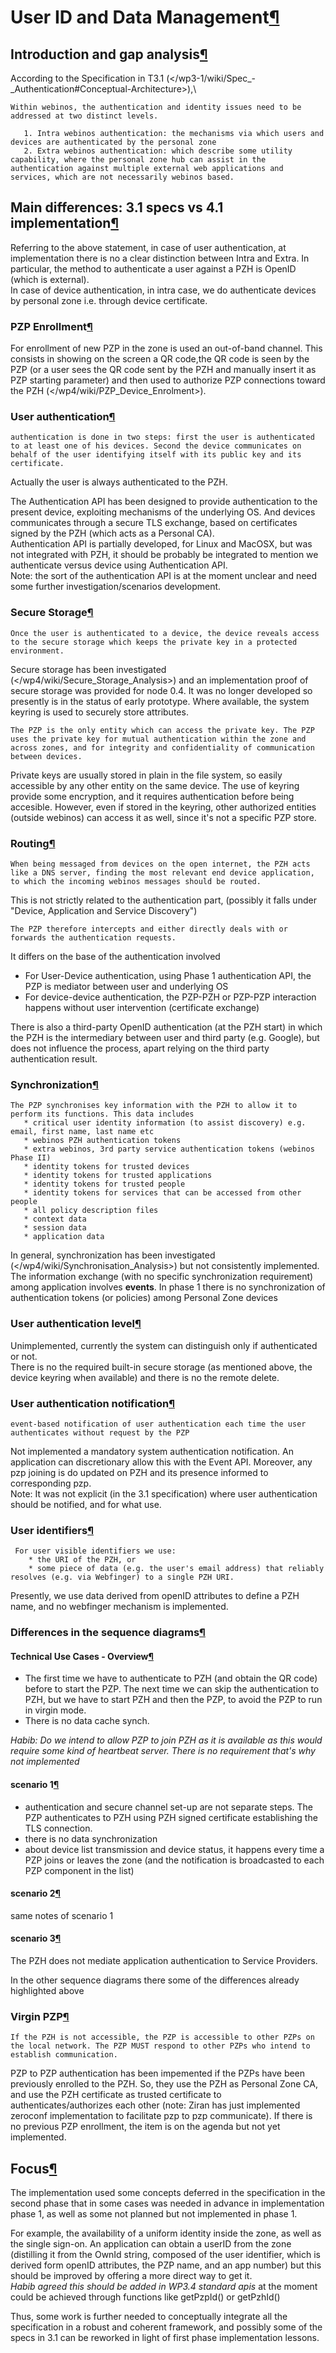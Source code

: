 User ID and Data Management[¶](#User-ID-and-Data-Management)
============================================================

Introduction and gap analysis[¶](#Introduction-and-gap-analysis)
----------------------------------------------------------------

According to the Specification in T3.1
(</wp3-1/wiki/Spec_-_Authentication#Conceptual-Architecture>),\

    Within webinos, the authentication and identity issues need to be addressed at two distinct levels.

       1. Intra webinos authentication: the mechanisms via which users and devices are authenticated by the personal zone
       2. Extra webinos authentication: which describe some utility capability, where the personal zone hub can assist in the authentication against multiple external web applications and services, which are not necessarily webinos based.

Main differences: 3.1 specs vs 4.1 implementation[¶](#Main-differences-31-specs-vs-41-implementation)
-----------------------------------------------------------------------------------------------------

Referring to the above statement, in case of user authentication, at
implementation there is no a clear distinction between Intra and Extra.
In particular, the method to authenticate a user against a PZH is OpenID
(which is external).\
In case of device authentication, in intra case, we do authenticate
devices by personal zone i.e. through device certificate.

### PZP Enrollment[¶](#PZP-Enrollment)

For enrollment of new PZP in the zone is used an out-of-band channel.
This consists in showing on the screen a QR code,the QR code is seen by
the PZP (or a user sees the QR code sent by the PZH and manually insert
it as PZP starting parameter) and then used to authorize PZP connections
toward the PZH
(</wp4/wiki/PZP_Device_Enrolment>).

### User authentication[¶](#User-authentication)

    authentication is done in two steps: first the user is authenticated to at least one of his devices. Second the device communicates on behalf of the user identifying itself with its public key and its certificate.

Actually the user is always authenticated to the PZH.

The Authentication API has been designed to provide authentication to
the present device, exploiting mechanisms of the underlying OS. And
devices communicates through a secure TLS exchange, based on
certificates signed by the PZH (which acts as a Personal CA).\
Authentication API is partially developed, for Linux and MacOSX, but was
not integrated with PZH, it should be probably be integrated to mention
we authenticate versus device using Authentication API.\
Note: the sort of the authentication API is at the moment unclear and
need some further investigation/scenarios development.

### Secure Storage[¶](#Secure-Storage)

    Once the user is authenticated to a device, the device reveals access to the secure storage which keeps the private key in a protected environment.

Secure storage has been investigated
(</wp4/wiki/Secure_Storage_Analysis>)
and an implementation proof of secure storage was provided for node 0.4.
It was no longer developed so presently is in the status of early
prototype. Where available, the system keyring is used to securely store
attributes.

    The PZP is the only entity which can access the private key. The PZP uses the private key for mutual authentication within the zone and
    across zones, and for integrity and confidentiality of communication between devices.

Private keys are usually stored in plain in the file system, so easily
accessible by any other entity on the same device. The use of keyring
provide some encryption, and it requires authentication before being
accesible. However, even if stored in the keyring, other authorized
entities (outside webinos) can access it as well, since it's not a
specific PZP store.

### Routing[¶](#Routing)

    When being messaged from devices on the open internet, the PZH acts like a DNS server, finding the most relevant end device application,
    to which the incoming webinos messages should be routed.

This is not strictly related to the authentication part, (possibly it
falls under "Device, Application and Service Discovery")

    The PZP therefore intercepts and either directly deals with or forwards the authentication requests.

It differs on the base of the authentication involved

-   For User-Device authentication, using Phase 1 authentication API,
    the PZP is mediator between user and underlying OS
-   For device-device authentication, the PZP-PZH or PZP-PZP interaction
    happens without user intervention (certificate exchange)

There is also a third-party OpenID authentication (at the PZH start) in
which the PZH is the intermediary between user and third party (e.g.
Google), but does not influence the process, apart relying on the third
party authentication result.

### Synchronization[¶](#Synchronization)

    The PZP synchronises key information with the PZH to allow it to perform its functions. This data includes
       * critical user identity information (to assist discovery) e.g. email, first name, last name etc
       * webinos PZH authentication tokens
       * extra webinos, 3rd party service authentication tokens (webinos Phase II)
       * identity tokens for trusted devices
       * identity tokens for trusted applications
       * identity tokens for trusted people
       * identity tokens for services that can be accessed from other people
       * all policy description files
       * context data
       * session data
       * application data

In general, synchronization has been investigated
(</wp4/wiki/Synchronisation_Analysis>)
but not consistently implemented. The information exchange (with no
specific synchronization requirement) among application involves
**events**. In phase 1 there is no synchronization of authentication
tokens (or policies) among Personal Zone devices

### User authentication level[¶](#User-authentication-level)

Unimplemented, currently the system can distinguish only if
authenticated or not.\
There is no the required built-in secure storage (as mentioned above,
the device keyring when available) and there is no the remote delete.

### User authentication notification[¶](#User-authentication-notification)

    event-based notification of user authentication each time the user authenticates without request by the PZP

Not implemented a mandatory system authentication notification. An
application can discretionary allow this with the Event API. Moreover,
any pzp joining is do updated on PZH and its presence informed to
corresponding pzp.\
Note: It was not explicit (in the 3.1 specification) where user
authentication should be notified, and for what use.

### User identifiers[¶](#User-identifiers)

     For user visible identifiers we use:
        * the URI of the PZH, or
        * some piece of data (e.g. the user's email address) that reliably
    resolves (e.g. via Webfinger) to a single PZH URI.

Presently, we use data derived from openID attributes to define a PZH
name, and no webfinger mechanism is implemented.

### Differences in the sequence diagrams[¶](#Differences-in-the-sequence-diagrams)

#### Technical Use Cases - Overview[¶](#Technical-Use-Cases-Overview)

-   The first time we have to authenticate to PZH (and obtain the QR
    code) before to start the PZP. The next time we can skip the
    authentication to PZH, but we have to start PZH and then the PZP, to
    avoid the PZP to run in virgin mode.
-   There is no data cache synch.

*Habib: Do we intend to allow PZP to join PZH as it is available as this
would require some kind of heartbeat server. There is no requirement
that's why not implemented*

#### scenario 1[¶](#scenario-1)

-   authentication and secure channel set-up are not separate steps. The
    PZP authenticates to PZH using PZH signed certificate establishing
    the TLS connection.
-   there is no data synchronization
-   about device list transmission and device status, it happens every
    time a PZP joins or leaves the zone (and the notification is
    broadcasted to each PZP component in the list)

#### scenario 2[¶](#scenario-2)

same notes of scenario 1

#### scenario 3[¶](#scenario-3)

The PZH does not mediate application authentication to Service
Providers.

In the other sequence diagrams there some of the differences already
highlighted above

### Virgin PZP[¶](#Virgin-PZP)

    If the PZH is not accessible, the PZP is accessible to other PZPs on the local network. The PZP MUST respond to other PZPs who intend to establish communication.

PZP to PZP authentication has been impemented if the PZPs have been
previously enrolled to the PZH. So, they use the PZH as Personal Zone
CA, and use the PZH certificate as trusted certificate to
authenticates/authorizes each other (note: Ziran has just implemented
zeroconf implementation to facilitate pzp to pzp communicate). If there
is no previous PZP enrollment, the item is on the agenda but not yet
implemented.

Focus[¶](#Focus)
----------------

The implementation used some concepts deferred in the specification in
the second phase that in some cases was needed in advance in
implementation phase 1, as well as some not planned but not implemented
in phase 1.

For example, the availability of a uniform identity inside the zone, as
well as the single sign-on. An application can obtain a userID from the
zone (distilling it from the OwnId string, composed of the user
identifier, which is derived form openID attributes, the PZP name, and
an app number) but this should be improved by offering a more direct way
to get it.\
*Habib agreed this should be added in WP3.4 standard apis* at the moment
could be achieved through functions like getPzpId() or getPzhId()

Thus, some work is further needed to conceptually integrate all the
specification in a robust and coherent framework, and possibly some of
the specs in 3.1 can be reworked in light of first phase implementation
lessons.

